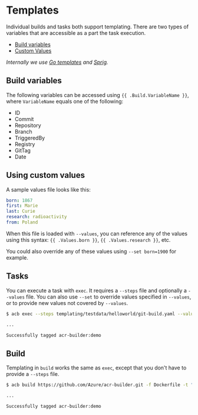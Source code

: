 # Templates

Individual builds and tasks both support templating. There are two types of variables that are accessible as a part the task execution. 

* [Build variables](#Build-Variables)
* [Custom Values](#Custom-Values)

*Internally we use [Go templates](https://golang.org/pkg/text/template/) and [Sprig](https://github.com/Masterminds/sprig/).*

## Build variables

The following variables can be accessed using `{{ .Build.VariableName }}`, where `VariableName` equals one of the following:

- ID
- Commit
- Repository
- Branch
- TriggeredBy
- Registry
- GitTag
- Date

## Using custom values

A sample values file looks like this:

```yaml
born: 1867
first: Marie
last: Curie
research: radioactivity
from: Poland
```

When this file is loaded with `--values`, you can reference any of the values using this syntax: `{{ .Values.born }}`, `{{ .Values.research }}`, etc.

You could also override any of these values using `--set born=1900` for example.

## Tasks 

You can execute a task with `exec`. It requires a `--steps` file and optionally a `--values` file. You can also use `--set` to override values specified in `--values`, or to provide new values not covered by `--values`.

```sh
$ acb exec --steps templating/testdata/helloworld/git-build.yaml --values templating/testdata/helloworld/values.yaml --id demo

...

Successfully tagged acr-builder:demo
```
## Build

Templating in `build` works the same as `exec`, except that you don't have to provide a `--steps` file.

```sh
$ acb build https://github.com/Azure/acr-builder.git -f Dockerfile -t "acr-builder:{{.Build.ID}}" --id demo

...

Successfully tagged acr-builder:demo
```